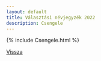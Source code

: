 ```yaml
---
layout: default
title: Választási névjegyzék 2022
description: Csengele
---
```


{% include Csengele.html %}

[Vissza](./)